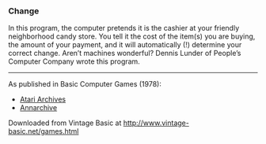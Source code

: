### Change

In this program, the computer pretends it is the cashier at your friendly neighborhood candy store. You tell it the cost of the item(s) you are buying, the amount of your payment, and it will automatically (!) determine your correct change. Aren’t machines wonderful? Dennis Lunder of People’s Computer Company wrote this program.

---

As published in Basic Computer Games (1978):
- [Atari Archives](https://www.atariarchives.org/basicgames/showpage.php?page=39)
- [Annarchive](https://annarchive.com/files/Basic_Computer_Games_Microcomputer_Edition.pdf#page=54)

Downloaded from Vintage Basic at
http://www.vintage-basic.net/games.html
